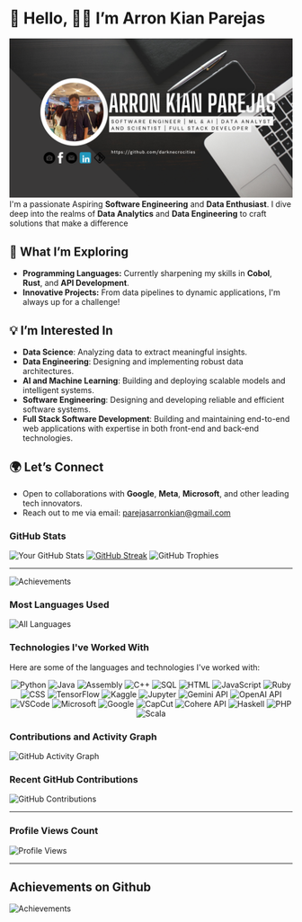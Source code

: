 <h1>👋 Hello, 🧑‍💻 I’m Arron Kian Parejas</h1>

![GitHub Banner](https://github.com/darknecrocities/darknecrocities/blob/main/githubBanner.png)
I'm a passionate Aspiring **Software Engineering** and **Data Enthusiast**. I dive deep into the realms of **Data Analytics** and **Data Engineering** to craft solutions that make a difference






## 🔭 What I’m Exploring
- **Programming Languages:** Currently sharpening my skills in **Cobol**, **Rust**, and **API Development**.
- **Innovative Projects:** From data pipelines to dynamic applications, I'm always up for a challenge!

## 💡 I’m Interested In
- **Data Science**: Analyzing data to extract meaningful insights.
- **Data Engineering**: Designing and implementing robust data architectures.
- **AI and Machine Learning**: Building and deploying scalable models and intelligent systems.
- **Software Engineering**: Designing and developing reliable and efficient software systems.
- **Full Stack Software Development**: Building and maintaining end-to-end web applications with expertise in both front-end and back-end technologies.

## 🌍 Let’s Connect
- Open to collaborations with **Google**, **Meta**, **Microsoft**, and other leading tech innovators.
- Reach out to me via email: [parejasarronkian@gmail.com](mailto:parejasarronkian@gmail.com)

### GitHub Stats

![Your GitHub Stats](https://github-readme-stats.vercel.app/api?username=darknecrocities&show_icons=true&theme=radical)
[![GitHub Streak](https://streak-stats.demolab.com/?user=darknecrocities)](https://git.io/streak-stats)
![GitHub Trophies](https://github-profile-trophy.vercel.app/?username=darknecrocities&theme=onedark)

---
![Achievements](https://img.shields.io/badge/Trophies%20Earned-10-green)

### Most Languages Used

![All Languages](https://github-readme-stats.vercel.app/api/top-langs/?username=darknecrocities&layout=donut&theme=radical)

### Technologies I've Worked With

Here are some of the languages and technologies I've worked with:

<p align="center">
  <img src="https://img.shields.io/badge/Python-306998?style=for-the-badge&logo=python&logoColor=white" alt="Python"/>
  <img src="https://img.shields.io/badge/Java-007396?style=for-the-badge&logo=java&logoColor=white" alt="Java"/>
  <img src="https://img.shields.io/badge/Assembly-6F4F37?style=for-the-badge&logo=c&logoColor=white" alt="Assembly"/>
  <img src="https://img.shields.io/badge/C%2B%2B-00599C?style=for-the-badge&logo=c%2B%2B&logoColor=white" alt="C++"/>
  <img src="https://img.shields.io/badge/SQL-F29111?style=for-the-badge&logo=mysql&logoColor=white" alt="SQL"/>
  <img src="https://img.shields.io/badge/HTML-F16529?style=for-the-badge&logo=html5&logoColor=white" alt="HTML"/>
  <img src="https://img.shields.io/badge/JavaScript-F7DF1E?style=for-the-badge&logo=javascript&logoColor=black" alt="JavaScript"/>
  <img src="https://img.shields.io/badge/Ruby-701516?style=for-the-badge&logo=ruby&logoColor=white" alt="Ruby"/>
  <img src="https://img.shields.io/badge/CSS-1572B6?style=for-the-badge&logo=css3&logoColor=white" alt="CSS"/>
  <img src="https://img.shields.io/badge/TensorFlow-FF6F00?style=for-the-badge&logo=tensorflow&logoColor=white" alt="TensorFlow"/>
  <img src="https://img.shields.io/badge/Kaggle-FF7F0E?style=for-the-badge&logo=kaggle&logoColor=white" alt="Kaggle"/>
  <img src="https://img.shields.io/badge/Jupyter-F37626?style=for-the-badge&logo=jupyter&logoColor=white" alt="Jupyter"/>
  <img src="https://img.shields.io/badge/Gemini_API-0E3A8C?style=for-the-badge&logo=google&logoColor=white" alt="Gemini API"/>
  <img src="https://img.shields.io/badge/OpenAI_API-000000?style=for-the-badge&logo=openai&logoColor=white" alt="OpenAI API"/>
  <img src="https://img.shields.io/badge/VSCode-007ACC?style=for-the-badge&logo=visual-studio-code&logoColor=white" alt="VSCode"/>
  <img src="https://img.shields.io/badge/Microsoft-0078D4?style=for-the-badge&logo=microsoft&logoColor=white" alt="Microsoft"/>
  <img src="https://img.shields.io/badge/Google-4285F4?style=for-the-badge&logo=google&logoColor=white" alt="Google"/>
  <img src="https://img.shields.io/badge/CapCut-000000?style=for-the-badge&logo=capcut&logoColor=white" alt="CapCut"/>
  <img src="https://img.shields.io/badge/Cohere_API-5334C9?style=for-the-badge&logo=cohere&logoColor=white" alt="Cohere API"/>
  <img src="https://img.shields.io/badge/Haskell-5e5086?style=for-the-badge&logo=haskell&logoColor=white" alt="Haskell"/>
  <img src="https://img.shields.io/badge/PHP-777BB4?style=for-the-badge&logo=php&logoColor=white" alt="PHP"/>
  <img src="https://img.shields.io/badge/Scala-DC322F?style=for-the-badge&logo=scala&logoColor=white" alt="Scala"/>
</p>


### Contributions and Activity Graph

![GitHub Activity Graph](https://github-readme-activity-graph.vercel.app/graph?username=darknecrocities&theme=react-dark&hide_border=true)


### Recent GitHub Contributions

![GitHub Contributions](https://github-contributor-stats.vercel.app/api?username=darknecrocities&theme=dark)

---

### Profile Views Count

![Profile Views](https://komarev.com/ghpvc/?username=darknecrocities&color=brightgreen)

---

## Achievements on Github
![Achievements](https://img.shields.io/badge/Trophies%20Earned-10-green)

